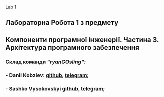 Lab 1
## Лабораторна Робота 1 з предмету
## Компоненти програмної інженерії. Частина 3. Архітектура програмного забезпечення

### Склад команди ***"ryanGOsling":***

### - Danil Kobziev: [github](https://github.com/thent1), [telegram](https://t.me/Sevenpointnine);
### - Sashko Vysokovskyi [github](https://github.com/v-jester), [telegram](https://t.me/VJester);